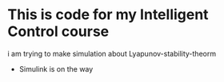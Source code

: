 # This is code for my Intelligent Control course

i am trying to make simulation about Lyapunov-stability-theorm

* Simulink is on the way